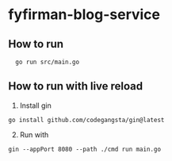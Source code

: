 # fyfirman-blog-service

## How to run

```
  go run src/main.go
```

## How to run with live reload

1. Install gin
   
```
go install github.com/codegangsta/gin@latest
```

2. Run with

```
gin --appPort 8080 --path ./cmd run main.go
```
